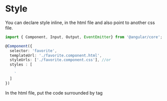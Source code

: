 # Style

You can declare style inline, in the html file and also point to another css file.

```ts
import { Component, Input, Output, EventEmitter} from '@angular/core';

@Component({
  selector: 'favorite',
  templateUrl: './favorite.component.html',
  styleUrls: ['./favorite.component.css'], //or
  styles : [
    `
    `
  ]
})

```

In the html file, put the code surrounded by tag <style>

```html
<style></style>

<div>
  <span class="glyphicon"
  (click)="onClick()"
  [class.glyphicon-star]="isSelected"
  [class.glyphicon-star-empty] = "!isSelected"
  ></span>
</div>


```

In ./favorite.component.css:

```css
.glyphicon{
  color:red
}
```

Now, back to component:

```ts
@Component({
  selector: 'favorite',
  templateUrl: './favorite.component.html',
  styleUrls: ['./favorite.component.css'],
  styles : [
    `
    .glyphicon{
      color:green
    }
    `
  ]
})

```

It will apply the last style, that is, the color of the glyphicon will be green. But if we change 
the order of the string, as styleUrls in the last, the glyphicon will be red.

in favorite.component.html

```html
<style>
  .glyphicon{
    color:blue
  }
</style>

<div>
  <span class="glyphicon"
  (click)="onClick()"
  [class.glyphicon-star]="isSelected"
  [class.glyphicon-star-empty] = "!isSelected"
  ></span>
</div>

```

So you really need to pick one of these approaches. Now finally if you add any styles in the template it will always be applied and it will overwrite any previous rules, unless previous rules are more specific.

Now in respect to which approach to choose, what is interesting about Angular, is that it creates a scope for these styles. So these styles will not leak outside of this components template. So if you
have a glyphicon somewhere else in our HTML document, these styles will not be applied to that glyphicon.